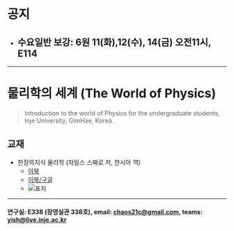 # 공지
- ## 수요일반 보강: 6원 11(화),12(수), 14(금) 오전11시, E114
---
# 물리학의 세계 (The World of Physics)

> Introduction to the world of Physics for the undergraduate students, Inje University, GimHae, Korea.

## 교재
- 한장의지식 물리학 (자일스 스패로 저, 한시아 역)
  * [이북](https://ridibooks.com/books/222001825)
  * [이북/구글](https://books.google.co.kr/books?id=fVgzDwAAQBAJ&printsec=frontcover&dq=%ED%95%9C%EC%9E%A5%EC%9D%98+%EC%A7%80%EC%8B%9D+%EB%AC%BC%EB%A6%AC%ED%95%99&hl=ko&sa=X&redir_esc=y#v=onepage&q=%ED%95%9C%EC%9E%A5%EC%9D%98%20%EC%A7%80%EC%8B%9D%20%EB%AC%BC%EB%A6%AC%ED%95%99&f=false)
  * ![표지](https://misc.ridibooks.com/cover/222001825/large)

---
#### 연구실: E338 (장영실관 338호), email: chaos21c@gmail.com, teams: yish@live.inje.ac.kr

